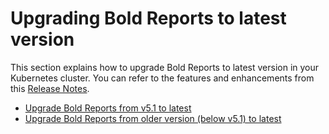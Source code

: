 # Upgrading Bold Reports to latest version

This section explains how to upgrade Bold Reports to latest version in your Kubernetes cluster. You can refer to the features and enhancements from this [Release Notes](https://www.boldreports.com/release-history/embedded-reporting).

* [Upgrade Bold Reports from v5.1 to latest](/upgrade/5-2_upgrade.md)
* [Upgrade Bold Reports from older version (below v5.1) to latest](/upgrade/5-1_upgrade.md)